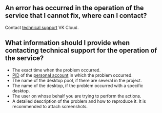 ## An error has occurred in the operation of the service that I cannot fix, where can I contact?

Contact [technical support](/en/contacts) VK Cloud.

## What information should I provide when contacting technical support for the operation of the service?

- The exact time when the problem occurred.
- [PID](/en/base/account/instructions/project-settings/manage#getting_the_project_id) of the [personal account](https://msk.cloud.vk.com/app/en) in which the problem occurred.
- The name of the desktop pool, if there are several in the project.
- The name of the desktop, if the problem occurred with a specific desktop.
- The user on whose behalf you are trying to perform the actions.
- A detailed description of the problem and how to reproduce it. It is recommended to attach screenshots.
